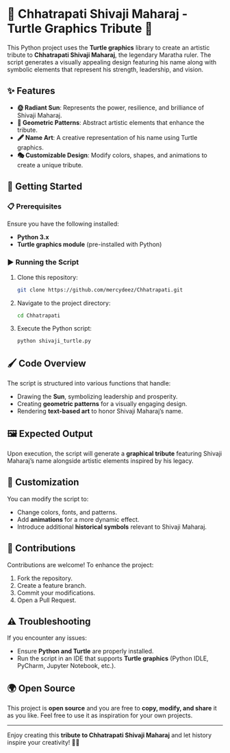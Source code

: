 # 🏰 Chhatrapati Shivaji Maharaj - Turtle Graphics Tribute 👑

This Python project uses the **Turtle graphics** library to create an artistic tribute to **Chhatrapati Shivaji Maharaj**, the legendary Maratha ruler. The script generates a visually appealing design featuring his name along with symbolic elements that represent his strength, leadership, and vision.

## ✨ Features

- **🌞 Radiant Sun**: Represents the power, resilience, and brilliance of Shivaji Maharaj.
- **🎨 Geometric Patterns**: Abstract artistic elements that enhance the tribute.
- **🖋 Name Art**: A creative representation of his name using Turtle graphics.
- **🎭 Customizable Design**: Modify colors, shapes, and animations to create a unique tribute.

## 🚀 Getting Started

### 📋 Prerequisites

Ensure you have the following installed:
- **Python 3.x**
- **Turtle graphics module** (pre-installed with Python)

### ▶️ Running the Script

1. Clone this repository:
   ```bash
   git clone https://github.com/mercydeez/Chhatrapati.git
   ```
2. Navigate to the project directory:
   ```bash
   cd Chhatrapati
   ```
3. Execute the Python script:
   ```bash
   python shivaji_turtle.py
   ```

## 🖌 Code Overview

The script is structured into various functions that handle:
- Drawing the **Sun**, symbolizing leadership and prosperity.
- Creating **geometric patterns** for a visually engaging design.
- Rendering **text-based art** to honor Shivaji Maharaj’s name.

## 🖼 Expected Output

Upon execution, the script will generate a **graphical tribute** featuring Shivaji Maharaj’s name alongside artistic elements inspired by his legacy.

## 🔧 Customization

You can modify the script to:
- Change colors, fonts, and patterns.
- Add **animations** for a more dynamic effect.
- Introduce additional **historical symbols** relevant to Shivaji Maharaj.

## 🤝 Contributions

Contributions are welcome! To enhance the project:
1. Fork the repository.
2. Create a feature branch.
3. Commit your modifications.
4. Open a Pull Request.

## ⚠️ Troubleshooting

If you encounter any issues:
- Ensure **Python and Turtle** are properly installed.
- Run the script in an IDE that supports **Turtle graphics** (Python IDLE, PyCharm, Jupyter Notebook, etc.).

## 🌍 Open Source

This project is **open source** and you are free to **copy, modify, and share** it as you like. Feel free to use it as inspiration for your own projects.

---

Enjoy creating this **tribute to Chhatrapati Shivaji Maharaj** and let history inspire your creativity! 🚀🔥
